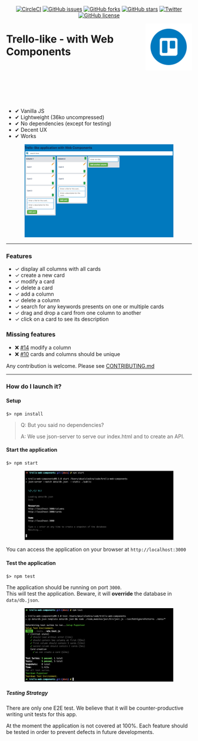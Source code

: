 <div align="center">

[![CircleCI](https://circleci.com/gh/AkselsLedins/trello-web-components.svg?style=svg)](https://circleci.com/gh/AkselsLedins/trello-web-components)
[![GitHub issues](https://img.shields.io/github/issues/AkselsLedins/trello-web-components.svg)](https://github.com/AkselsLedins/trello-web-components/issues)
[![GitHub forks](https://img.shields.io/github/forks/AkselsLedins/trello-web-components.svg)](https://github.com/AkselsLedins/trello-web-components/network)
[![GitHub stars](https://img.shields.io/github/stars/AkselsLedins/trello-web-components.svg)](https://github.com/AkselsLedins/trello-web-components/stargazers)
[![Twitter](https://img.shields.io/twitter/url/https/github.com/AkselsLedins/trello-web-components.svg?style=social)](https://twitter.com/intent/tweet?text=Wow:&url=https%3A%2F%2Fgithub.com%2FAkselsLedins%2Ftrello-web-components)
[![GitHub license](https://img.shields.io/github/license/AkselsLedins/trello-web-components.svg)](https://github.com/AkselsLedins/trello-web-components)
</div>

<img src="docs/logo.png" alt="logo" width="25%" align="right"  />

<h1>Trello-like - with Web Components</h1>

<br /><br />
<br /><br />
<br /><br />

* ✔ Vanilla JS
* ✔ Lightweight (36ko uncompressed)
* ✔ No dependencies (except for testing)
* ✔ Decent UX
* ✔ Works


<div align="center">
  <img src="docs/preview.png" alt="illustration" width="80%" />
</div>

<hr />

### Features

* ✓ display all columns with all cards
* ✓ create a new card
* ✓ modify a card
* ✓ delete a card
* ✓ add a column
* ✓ delete a column
* ✓ search for any keywords presents on one or multiple cards
* ✓ drag and drop a card from one column to another
* ✓ click on a card to see its description

### Missing features

* ❌ [#14](https://github.com/AkselsLedins/trello-web-components/issues/14) modify a column
* ❌ [#10](https://github.com/AkselsLedins/trello-web-components/issues/10) cards and columns should be unique

Any contribution is welcome. Please see [CONTRIBUTING.md](./docs/CONTRIBUTING.md)

<hr />

### How do I launch it?

#### Setup

```
$> npm install
```

> Q: But you said no dependencies?
>
> A: We use json-server to serve our index.html and to create an API.

#### Start the application

```
$> npm start
```

<div align="center">
  <img src="docs/npm-start.png" alt="illustration" width="80%" />
</div>

You can access the application on your browser at `http://localhost:3000`

#### Test the application

```
$> npm test
```

The application should be running on port `3000`. <br />
This will test the application. Beware, it will **override** the database in `data/db.json`.

<div align="center">
  <img src="docs/npm-test.png" alt="illustration" width="80%" />
</div>

##### Testing Strategy

There are only one E2E test. We believe that it will be counter-productive writing unit tests for this app.

At the moment the application is not covered at 100%. Each feature should be tested in order to prevent defects in future developments.
